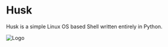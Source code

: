 
# Husk
Husk is a simple Linux OS based Shell written entirely in Python.


![Logo](https://github.com/SchoolyB/Husk/blob/master/HuskTransparent.png)

